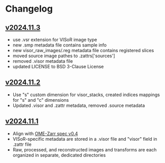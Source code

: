 # Changelog

<!-- format ref: https://github.com/vweevers/common-changelog -->
## [v2024.11.3]

- use .vsr extension for VISoR image type
- new .smp metadata file contains sample info
- new visor_raw_images/.reg metadata file contains registered slices
- moved source image pathes to .zattrs['sources']
- removed .visor metadata file
- updated LICENSE to BSD 3-Clause License

[v2024.11.3]: https://github.com/visor-tech/visor-data-schema/releases/tag/v2024.11.3


## [v2024.11.2]

- Use "s" custom dimension for visor_stacks, created indices mappings for "s" and "c" dimensions
- Updated .visor and .zattr metadata, removed .source metadata

[v2024.11.2]: https://github.com/visor-tech/visor-data-schema/releases/tag/v2024.11.2


## [v2024.11.1]

- Align with [OME-Zarr spec v0.4](https://ngff.openmicroscopy.org/0.4/index.html)
- VISoR-specific metadata are stored in a .visor file and "visor" field in .zattr file
- Raw, processed, and reconstructed images and transforms are each organized in separate, dedicated directories

[v2024.11.1]: https://github.com/visor-tech/visor-data-schema/releases/tag/v2024.11.1

